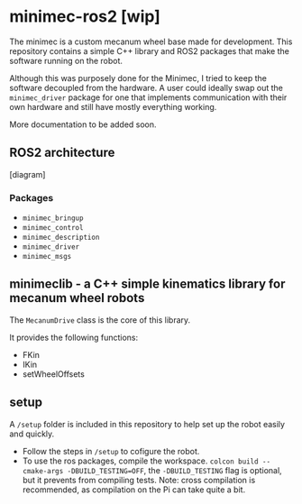 # minimec-ros2 [wip]

The minimec is a custom mecanum wheel base made for development. This repository contains a simple C++ library and ROS2 packages that make the software running on the robot.

Although this was purposely done for the Minimec, I tried to keep the software decoupled from the hardware. A user could ideally swap out the `minimec_driver` package for one that implements communication with their own hardware and still have mostly everything working.

More documentation to be added soon.

## ROS2 architecture

[diagram]

### Packages
- `minimec_bringup`
- `minimec_control`
- `minimec_description`
- `minimec_driver`
- `minimec_msgs`

## minimeclib - a C++ simple kinematics library for mecanum wheel robots

The `MecanumDrive` class is the core of this library.

It provides the following functions:
- FKin
- IKin
- setWheelOffsets

## setup

A `/setup` folder is included in this repository to help set up the robot easily and quickly.

- Follow the steps in `/setup` to cofigure the robot.
- To use the ros packages, compile the workspace. `colcon build --cmake-args -DBUILD_TESTING=OFF`, the `-DBUILD_TESTING` flag is optional, but it prevents from compiling tests. Note: cross compilation is recommended, as compilation on the Pi can take quite a bit.